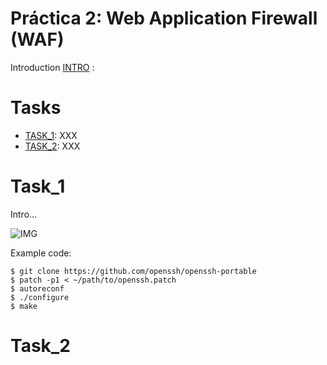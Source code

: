 # Práctica 2: Web Application Firewall (WAF) 

Introduction [INTRO](URL_TASKS) :

# Tasks

* [TASK_1](#URL_TASK_1): XXX
* [TASK_2](#URL_TASK_2): XXX

# Task_1

Intro...

![IMG](URL_IMG)

Example code:

```
$ git clone https://github.com/openssh/openssh-portable
$ patch -p1 < ~/path/to/openssh.patch
$ autoreconf
$ ./configure
$ make
```

# Task_2
